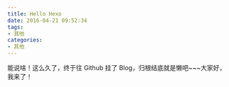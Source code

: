 ```yaml
---
title: Hello Hexo
date: 2016-04-21 09:52:34
tags:
- 其他
categories:
- 其他
---
```


能说啥！这么久了，终于往 Github 挂了 Blog，归根结底就是懒吧~~~大家好，我来了！